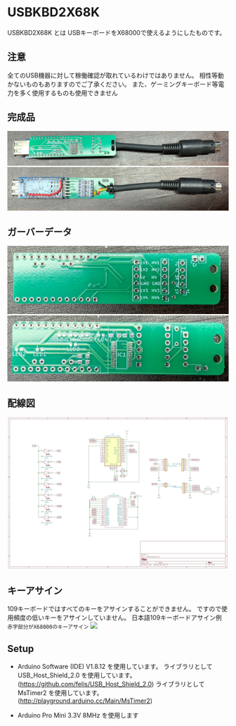 # USBKBD2X68K

USBKBD2X68K とは USBキーボードをX68000で使えるようにしたものです。

## 注意
全てのUSB機器に対して稼働確認が取れているわけではありません。
相性等動かないものもありますのでご了承ください。
また、ゲーミングキーボード等電力を多く使用するものも使用できません

## 完成品
![](image/usbkbs2x68k1.jpg)
![](image/usbkbs2x68k2.jpg)

## ガーバーデータ
![](image/usbkbs2x68k3.jpg)
![](image/usbkbs2x68k4.jpg)

## 配線図
![](image/USBKBD2X68K.png)

## キーアサイン
109キーボードではすべてのキーをアサインすることができません。
ですので使用頻度の低いキーをアサインしていません。
日本語109キーボードアサイン例 `赤字部分がX68000のキーアサイン`
![](images/usbkbs2x68k.png)

## Setup
* Arduino Software (IDE) V1.8.12 を使用しています。
 ライブラリとしてUSB_Host_Shield_2.0 を使用しています。
  (https://github.com/felis/USB_Host_Shield_2.0) 
 ライブラリとしてMsTimer2 を使用しています。
  (http://playground.arduino.cc/Main/MsTimer2)
- Arduino Pro Mini 3.3V 8MHz を使用します



